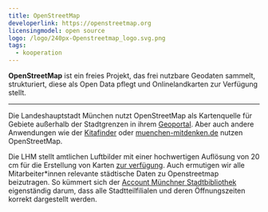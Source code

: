 ```yaml
---
title: OpenStreetMap
developerlink: https://openstreetmap.org
licensingmodel: open source
logo: /logo/240px-Openstreetmap_logo.svg.png
tags:
  - kooperation
---
```


**OpenStreetMap** ist ein freies Projekt, das frei nutzbare Geodaten sammelt, strukturiert, diese als Open Data pflegt und Onlinelandkarten zur Verfügung stellt.

---

Die Landeshauptstadt München nutzt OpenStreetMap als Kartenquelle für Gebiete außerhalb der Stadtgrenzen in ihrem [Geoportal](geoportal.html).
Aber auch andere Anwendungen wie der [Kitafinder](https://kitafinder.muenchen.de/elternportal/de/einrichtungen/karte/ergebnisse) oder [muenchen-mitdenken.de](https://muenchen-mitdenken.de/) nutzen OpenStreetMap.

Die LHM stellt amtlichen Luftbilder mit einer hochwertigen Auflösung von 20 cm für die Erstellung von Karten [zur verfügung](https://github.com/osmlab/editor-layer-index/blob/gh-pages/sources/europe/de/AktuelleLuftbilderDerLandeshauptstadtMuenchen20cm.geojson?short_path=cdc4d8a).
Auch ermutigen wir alle Mitarbeiter\*innen relevante städtische Daten zu Openstreetmap beizutragen.
So kümmert sich der [Account Münchner Stadtbibliothek](https://www.openstreetmap.org/user/M%C3%BCnchner%20Stadtbibliothek) eigenständig darum, dass alle Stadtteilfilialen und deren Öffnungszeiten korrekt dargestellt werden.
